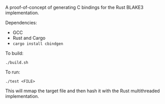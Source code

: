 A proof-of-concept of generating C bindings for the Rust BLAKE3 implementation.

Dependencies:

- GCC
- Rust and Cargo
- `cargo install cbindgen`

To build:

```
./build.sh
```

To run:

```
./test <FILE>
```

This will mmap the target file and then hash it with the Rust multithreaded
implementation.
